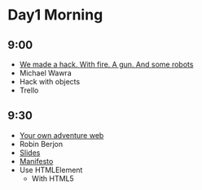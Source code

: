 # Day1 Morning

## 9:00

* [We made a hack. With fire. A gun. And some robots](https://www.youtube.com/watch?v=H6wXKVpWWHY)
* Michael Wawra
* Hack with objects
* Trello

## 9:30

* [Your own adventure web](https://www.youtube.com/watch?v=vatY9oDLk1A)
* Robin Berjon
* [Slides](http://berjon.com/presentations/20140130-own-adventure-web-takeoff/#/)
* [Manifesto](http://extensiblewebmanifesto.org)
* Use HTMLElement
	* With HTML5 <template>
	* Natutal elements (for example <big-red-button>)
	* Not working in production now
* [HitchJS](http://www.hitchjs.com)
	* CSS selector
	* Make the css react to the content

## 10:00

* [Use Promise, Future and some functional programing stuff without being a math nerd.](https://www.youtube.com/watch?v=2OjHNe9Akaw)
* Quentin Adam
* CEO of clever cloud
* Lot of shit in node.js callback
* Future and Promise is cool
* [Pacta](http://github.com/mudge/pacta)

## 11:00

* [The web is inefficient, but we can fix it!](http://www.youtube.com/watch?v=6lsepOuIvb0)
* Justin Secor
* Web is massive suck => Using too much electricity

## 11:30

* [Open Source Improv](http://www.youtube.com/watch?v=q2twTAYiHRA)
* Haleigh Sheehan
* Not a develloper
* Open source in general

## 12:00

* [Your customer WANTS to pay for your testing budget!](http://www.youtube.com/watch?v=fxe2pH0cTXc)
* Andre JAY Meissner
* [Slides](https://speakerdeck.com/klickass/your-customers-want-to-pay-your-testing-budget)
* [Open device lab](http://opendevicelab.com/)

## 12:30

* [How We Built Windows Azure](http://www.youtube.com/watch?v=JIi0PY1FGQc)
* Benjamin Guinebertiere
* Windows OS for Datacenter

# Day1 Afernoon

## 14:30

* Rational Security
* Olivier Lacan
* [Slides](https://speakerdeck.com/olivierlacan/rational-security)
* Share password in a team [Meldium](http://www.meldium.com)
* [TrueCrypt](http://www.truecrypt.org)
* EFF guide 

## 15:00

* OWASP Top 10
* Tobias Zander
* [Slides](http://fr.slideshare.net/TobiasZander/owasp-top-10-at-take-off-conference-2014)
* SQL Injection => Prepared Statement
* OWASP Cheat Sheet
* XSS - Escape engine
* Keep librairies up-to-date

## 15:30

* All your base are belong to us, what the bad guys see
* Danny Dinneen
* Getting informations
* Cool examples :)

## 16:30

* [Next Level: DevOps](http://www.youtube.com/watch?v=AvUzov1_VCI)
* Ole Michaelis
* [Slides](https://speakerdeck.com/nesquick/next-level-devops-2)
* "First Rules - Keep Calm, it could be worst"

## 17:00

* [Datacenter As A Computer: Beyond Clouds](http://www.youtube.com/watch?v=TJOotcJMg6Y)
* Maxime Brugidou
* Criteo

## 17:30

* [print("3D");](http://www.youtube.com/watch?v=OCJXBdfuqdQ)
* Orlando Kalossakas
* Mailjet
* 3D printing

## 18:00

* [Payment revisited: Marketplaces, micro-merchants and mobile acceptance.](http://www.youtube.com/watch?v=5o4LSjDI-rQ)
* Gregory Estrade
* Online payment with physical device

# Day2 Morning

## 9:00

* So Easy a Child Could Do It: Designing Apps for Little Fingers
* Kathryn Rotondo

## 9:30

* Singing Gophers
* Francesc Compoy Flores

## 10:00

* The Bizarre App Experiments
* Luca Sale
* Blackberry team
* QT
* Heart monitor who control the speed of the music
* NFC for track performance
* [Code Source](https://github.com/doturner/BizarreExperiments)

## 11:00

* Developping Developers
* Paul Verbeek
* @Hierow
* Find devellopers 
* Self-learning
* [What Makes a Good Coach?](http://sportsmedicine.about.com/od/tipsandtricks/a/qualitycoach.htm)
* HTML5

## 11:30

* Is IT really global
* Jean-Pierre Coene
* Culture is a trap

## 12:00

* Coding & Writing
* Elie Chevignard

## 12:30

* Consulting zen
* Neal Kemp
